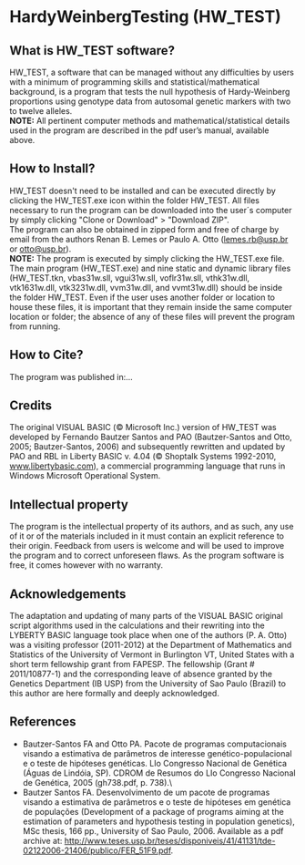 # HardyWeinbergTesting (HW_TEST)

## What is HW_TEST software?

   HW_TEST, a software that can be managed without any difficulties by users with a minimum of programming skills and statistical/mathematical background, is a program that tests the null hypothesis of Hardy-Weinberg proportions using genotype data from autosomal genetic markers with two to twelve alleles.\
**NOTE:** All pertinent computer methods and mathematical/statistical details used in the program are described in the pdf user’s manual, available above.

## How to Install?

  HW_TEST doesn't need to be installed and can be executed directly by clicking the HW_TEST.exe icon within the folder HW_TEST. All files necessary to run the program can be downloaded into the user´s computer by simply clicking "Clone or Download" > "Download ZIP".\
  The program can also be obtained in zipped form and free of charge by email from the authors Renan B. Lemes or Paulo A. Otto (lemes.rb@usp.br or otto@usp.br).\
**NOTE:** The program is executed by simply clicking the HW_TEST.exe file. The main program (HW_TEST.exe) and nine static and dynamic library files (HW_TEST.tkn, vbas31w.sll, vgui31w.sll, voflr31w.sll, vthk31w.dll, vtk1631w.dll, vtk3231w.dll, vvm31w.dll, and vvmt31w.dll) should be inside the folder HW_TEST. Even if the user uses another folder or location to house these files, it is important that they remain inside the same computer location or folder; the absence of any of these files will prevent the program from running.

## How to Cite?

  The program was published in:\...

## Credits

  The original VISUAL BASIC (© Microsoft Inc.) version of HW_TEST was developed by Fernando Bautzer Santos and PAO (Bautzer-Santos and Otto, 2005; Bautzer-Santos, 2006) and subsequently rewritten and updated by PAO and RBL in Liberty BASIC v. 4.04 (© Shoptalk Systems 1992-2010, www.libertybasic.com), a commercial programming language that runs in Windows Microsoft Operational System.

## Intellectual property

  The program is the intellectual property of its authors, and as such, any use of it or of the materials included in it must contain an explicit reference to their origin. Feedback from users is welcome and will be used to improve the program and to correct unforeseen flaws. As the program software is free, it comes however with no warranty.

## Acknowledgements

  The adaptation and updating of many parts of the VISUAL BASIC original script algorithms used in the calculations and their rewriting into the LYBERTY BASIC language took place when one of the authors (P. A. Otto) was a visiting professor (2011-2012) at the Department of Mathematics and Statistics of the University of Vermont in Burlington VT, United States with a short term fellowship grant from FAPESP. The fellowship (Grant # 2011/10877-1) and the corresponding leave of absence granted by the Genetics Department (IB USP) from the University of Sao Paulo (Brazil) to this author are here formally and deeply acknowledged.

## References

- Bautzer-Santos FA and Otto PA. Pacote de programas computacionais visando a estimativa de parâmetros de interesse genético-populacional e o teste de hipóteses genéticas. LIo Congresso Nacional de Genética (Águas de Lindóia, SP). CDROM de Resumos do LIo Congresso Nacional de Genética, 2005 (gh738.pdf, p. 738).\
- Bautzer Santos FA. Desenvolvimento de um pacote de programas visando a estimativa de parâmetros e o teste de hipóteses em genética de populações (Development of a package of programs aiming at the estimation of parameters and hypothesis testing in population genetics), MSc thesis, 166 pp., University of Sao Paulo, 2006. Available as a pdf archive at:  http://www.teses.usp.br/teses/disponiveis/41/41131/tde-02122006-21406/publico/FER_51F9.pdf.
